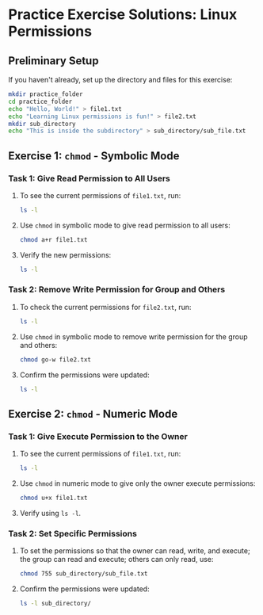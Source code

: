 # Practice Exercise Solutions: Linux Permissions

## Preliminary Setup

If you haven't already, set up the directory and files for this exercise:

```bash
mkdir practice_folder
cd practice_folder
echo "Hello, World!" > file1.txt
echo "Learning Linux permissions is fun!" > file2.txt
mkdir sub_directory
echo "This is inside the subdirectory" > sub_directory/sub_file.txt
```

## Exercise 1: `chmod` - Symbolic Mode

### Task 1: Give Read Permission to All Users

1. To see the current permissions of `file1.txt`, run:

   ```bash
   ls -l
   ```

2. Use `chmod` in symbolic mode to give read permission to all users:

   ```bash
   chmod a+r file1.txt
   ```

3. Verify the new permissions:

   ```bash
   ls -l
   ```

### Task 2: Remove Write Permission for Group and Others

1. To check the current permissions for `file2.txt`, run:

   ```bash
   ls -l
   ```

2. Use `chmod` in symbolic mode to remove write permission for the group and others:

   ```bash
   chmod go-w file2.txt
   ```

3. Confirm the permissions were updated:

   ```bash
   ls -l
   ```

## Exercise 2: `chmod` - Numeric Mode

### Task 1: Give Execute Permission to the Owner

1. To see the current permissions of `file1.txt`, run:

   ```bash
   ls -l
   ```

2. Use `chmod` in numeric mode to give only the owner execute permissions:

   ```bash
   chmod u+x file1.txt
   ```

3. Verify using `ls -l`.

### Task 2: Set Specific Permissions

1. To set the permissions so that the owner can read, write, and execute; the group can read and execute; others can only read, use:

   ```bash
   chmod 755 sub_directory/sub_file.txt
   ```

2. Confirm the permissions were updated:

   ```bash
   ls -l sub_directory/
   ```

